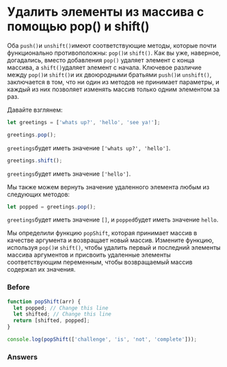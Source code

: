 # Удалить элементы из массива с помощью pop() и shift()

Оба `push()`и `unshift()`имеют соответствующие методы, которые почти функционально противоположны: `pop()`и `shift()`. Как вы уже, наверное, догадались, вместо добавления `pop()` удаляет элемент с конца массива, а `shift()`удаляет элемент с начала. Ключевое различие между `pop()`и `shift()`и их двоюродными братьями `push()`и `unshift()`, заключается в том, что ни один из методов не принимает параметры, и каждый из них позволяет изменять массив только одним элементом за раз.

Давайте взглянем:
```javascript
let greetings = ['whats up?', 'hello', 'see ya!'];

greetings.pop();
```
`greetings`будет иметь значение `['whats up?', 'hello']`.
```javascript
greetings.shift();
```
`greetings`будет иметь значение `['hello']`.

Мы также можем вернуть значение удаленного элемента любым из следующих методов:
```javascript
let popped = greetings.pop();
```
`greetings`будет иметь значение `[]`, и `popped`будет иметь значение `hello`.

Мы определили функцию `popShift`, которая принимает массив в качестве аргумента и возвращает новый массив. Измените функцию, используя `pop()`и `shift()`, чтобы удалить первый и последний элементы массива аргументов и присвоить удаленные элементы соответствующим переменным, чтобы возвращаемый массив содержал их значения.
### Before
```javascript
function popShift(arr) {
  let popped; // Change this line
  let shifted; // Change this line
  return [shifted, popped];
}

console.log(popShift(['challenge', 'is', 'not', 'complete']));
```
### Answers
```javascript
```

